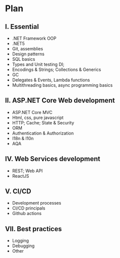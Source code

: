 # Plan #

## I. Essential
* .NET Framework OOP
* .NET5
* Git, assemblies
* Design patterns
* SQL basics
* Types and Unit testing DI; 
* Encodings & Strings; Collections & Generics
* GC
* Delegates & Events, Lambda functions
* Multithreading basics, async programming basics

## II. ASP.NET Core Web development
* ASP.NET Core MVC
* Html, css, pure javascript
* HTTP; Cache; State & Security
* ORM
* Authentication & Authorization 
* I18n & l10n
* AQA

## IV. Web Services development
* REST; Web API
* ReactJS

## V. CI/CD
* Development processes
* CI/CD principals
* Github actions

## VII. Best practices
* Logging 
* Debugging 
* Other


